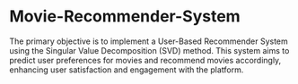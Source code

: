 # Movie-Recommender-System
The primary objective is to implement a User-Based Recommender System using the Singular Value Decomposition (SVD) method. This system aims to predict user preferences for movies and recommend movies accordingly, enhancing user satisfaction and engagement with the platform. 
